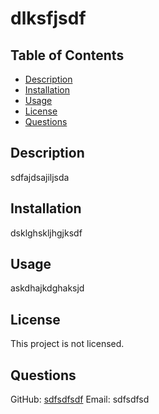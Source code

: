 # dlksfjsdf

## Table of Contents
- [Description](#description)
- [Installation](#installation)
- [Usage](#usage)
- [License](#license)
- [Questions](#questions)  

## Description
sdfajdsajiljsda

## Installation
dsklghskljhgjksdf

## Usage
askdhajkdghaksjd

## License
This project is not licensed.

## Questions
GitHub: [sdfsdfsdf](https://github.com/sdfsdfsdf)
Email: sdfsdfsd
